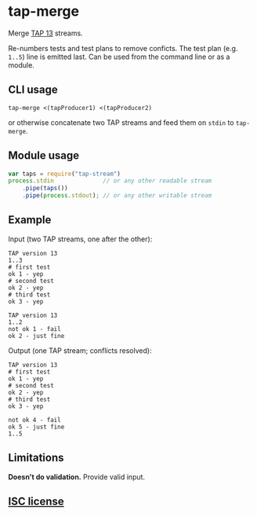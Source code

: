 # tap-merge

Merge [TAP 13][1] streams.

Re-numbers tests and test plans to remove conficts.  The test plan (e.g.
`1..5`) line is emitted last.  Can be used from the command line or as a
module.

## CLI usage

    tap-merge <(tapProducer1) <(tapProducer2)

or otherwise concatenate two TAP streams and feed them on `stdin` to
`tap-merge`.

## Module usage

```js
var taps = require("tap-stream")
process.stdin              // or any other readable stream
    .pipe(taps())
    .pipe(process.stdout); // or any other writable stream
```

## Example

<!-- !test program ./cli.js | head -c -1 -->

Input (two TAP streams, one after the other):

<!-- !test in example -->

```
TAP version 13
1..3
# first test
ok 1 - yep
# second test
ok 2 - yep
# third test
ok 3 - yep

TAP version 13
1..2
not ok 1 - fail
ok 2 - just fine
```

Output (one TAP stream; conflicts resolved):

<!-- !test out example -->

```
TAP version 13
# first test
ok 1 - yep
# second test
ok 2 - yep
# third test
ok 3 - yep

not ok 4 - fail
ok 5 - just fine
1..5
```


## Limitations

**Doesn't do validation.**  Provide valid input.

## [ISC license][2]

[1]: https://testanything.org/tap-version-13-specification.html
[2]: http://en.wikipedia.org/wiki/ISC_license
